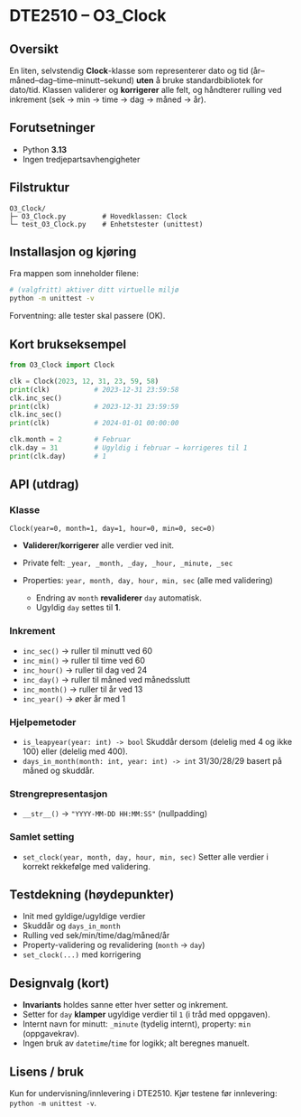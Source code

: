 # DTE2510 – O3_Clock

## Oversikt

En liten, selvstendig **Clock**-klasse som representerer dato og tid (år–måned–dag–time–minutt–sekund) **uten** å bruke standardbibliotek for dato/tid.
Klassen validerer og **korrigerer** alle felt, og håndterer rulling ved inkrement (sek → min → time → dag → måned → år).

## Forutsetninger

* Python **3.13**
* Ingen tredjepartsavhengigheter

## Filstruktur

```
O3_Clock/
├─ O3_Clock.py         # Hovedklassen: Clock
└─ test_O3_Clock.py    # Enhetstester (unittest)
```

## Installasjon og kjøring

Fra mappen som inneholder filene:

```bash
# (valgfritt) aktiver ditt virtuelle miljø
python -m unittest -v
```

Forventning: alle tester skal passere (OK).

## Kort brukseksempel

```python
from O3_Clock import Clock

clk = Clock(2023, 12, 31, 23, 59, 58)
print(clk)           # 2023-12-31 23:59:58
clk.inc_sec()
print(clk)           # 2023-12-31 23:59:59
clk.inc_sec()
print(clk)           # 2024-01-01 00:00:00

clk.month = 2        # Februar
clk.day = 31         # Ugyldig i februar → korrigeres til 1
print(clk.day)       # 1
```

## API (utdrag)

### Klasse

`Clock(year=0, month=1, day=1, hour=0, min=0, sec=0)`

* **Validerer/korrigerer** alle verdier ved init.
* Private felt: `_year, _month, _day, _hour, _minute, _sec`
* Properties: `year, month, day, hour, min, sec` (alle med validering)

  * Endring av `month` **revaliderer** `day` automatisk.
  * Ugyldig `day` settes til **1**.

### Inkrement

* `inc_sec()` → ruller til minutt ved 60
* `inc_min()` → ruller til time ved 60
* `inc_hour()` → ruller til dag ved 24
* `inc_day()` → ruller til måned ved månedsslutt
* `inc_month()` → ruller til år ved 13
* `inc_year()` → øker år med 1

### Hjelpemetoder

* `is_leapyear(year: int) -> bool`
  Skuddår dersom (delelig med 4 og ikke 100) eller (delelig med 400).
* `days_in_month(month: int, year: int) -> int`
  31/30/28/29 basert på måned og skuddår.

### Strengrepresentasjon

* `__str__()` → `"YYYY-MM-DD HH:MM:SS"` (nullpadding)

### Samlet setting

* `set_clock(year, month, day, hour, min, sec)`
  Setter alle verdier i korrekt rekkefølge med validering.

## Testdekning (høydepunkter)

* Init med gyldige/ugyldige verdier
* Skuddår og `days_in_month`
* Rulling ved sek/min/time/dag/måned/år
* Property-validering og revalidering (`month` → `day`)
* `set_clock(...)` med korrigering

## Designvalg (kort)

* **Invariants** holdes sanne etter hver setter og inkrement.
* Setter for `day` **klamper** ugyldige verdier til `1` (i tråd med oppgaven).
* Internt navn for minutt: `_minute` (tydelig internt), property: `min` (oppgavekrav).
* Ingen bruk av `datetime`/`time` for logikk; alt beregnes manuelt.

## Lisens / bruk

Kun for undervisning/innlevering i DTE2510.
Kjør testene før innlevering: `python -m unittest -v`.
